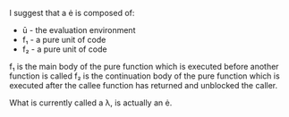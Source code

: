 
I suggest that a ė is composed of:
- ū - the evaluation environment
- f₁ - a pure unit of code
- f₂ - a pure unit of code

f₁ is the main body of the pure function which is executed before another function is called
f₂ is the continuation body of the pure function which is executed after the callee function has returned and unblocked the caller.

What is currently called a λ, is actually an ė.